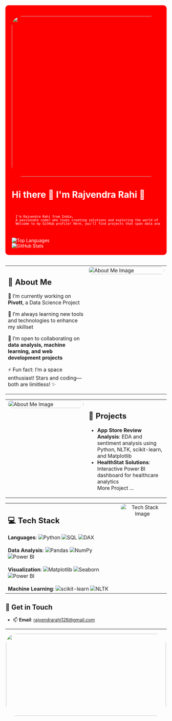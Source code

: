 
<div align="left" style="background-color:red; padding: 20px; border-radius: 10px; color: #ffffff;">
  
  
  <p align="left">
     <img src="https://media.tenor.com/QZIOWXld-s0AAAAM/pretty-sky.gif" style="border-radius: 2rem;" height="500" width="1000"/>
  </p>
  <h1>Hi there 👋 I'm Rajvendra Rahi 🚀</h1>

  <br>
  <pre style="font-size:10px;">
  I'm Rajvendra Rahi from India, 
  A passionate coder who loves creating solutions and exploring the world of tech. 
  Welcome to my GitHub profile! Here, you'll find projects that span data analysis, machine learning, and more. 🌌
  </pre>
  <br>
  <img src="https://github-readme-stats.vercel.app/api/top-langs/?username=rodyrahi&layout=compact&theme=radical" alt="Top Languages" />
  <br>
  <img src="https://github-readme-stats.vercel.app/api?username=rodyrahi&show_icons=true&theme=radical" alt="GitHub Stats" />

</div>

<br>
<table>
  <tr  >
    <!-- About Me Section on the Left -->
    <td style="vertical-align: top; width: 50%;">
      <h2>🚀 About Me</h2>
      <p> 🔭 I’m currently working on <strong>Pivott</strong>, a Data Science Project</p>
      <p> 🌱 I’m always learning new tools and technologies to enhance my skillset</p>
      <p> 👯 I’m open to collaborating on <strong>data analysis, machine learning, and web development projects</strong></p>
      <p> ⚡ Fun fact: I’m a space enthusiast! Stars and coding—both are limitless! ✨</p>
    </td>
    <!-- Image on the Right -->
    <td style="vertical-align: top; width: 50%;">
      <img src="https://github.com/user-attachments/assets/aee3c7dc-1905-48c7-bcc8-47bbfe15bc2b" alt="About Me Image" style="border-radius: 10px; width: 100%; max-width: 600px;" />
    </td>
  </tr>
</table>


<table>
  <tr>
    <!-- About Me Section on the Left -->
    <!-- Image on the Right -->
    <td style="vertical-align: top; width: 50%;">
      <img src="https://i.pinimg.com/originals/1b/d1/df/1bd1dfc8b21c6cae4bc716673c2e2469.gif" alt="About Me Image" style="border-radius: 10px; width: 100%; max-width: 1200px;" />
    </td>
     <td style="vertical-align: top; width: 50%;">
      <h2>🌌 Projects</h2>
      <ul>
        <li><strong>App Store Review Analysis</strong>: EDA and sentiment analysis using Python, NLTK, scikit-learn, and Matplotlib</li>
        <li><strong>HealthStat Solutions</strong>: Interactive Power BI dashboard for healthcare analytics</li>
        <a href="https://github.com/rodyrahi?tab=repositories" style="text-decoration: none;"> More Project ... 
        </a>
      </ul>
    </td>
  </tr>
</table>

<div>
<table style="width: 100%;">
  <tr>
    <!-- Tech Stack Information on the Left -->
    <td style="width: 70%; vertical-align: top;">
      <h2>💻 Tech Stack</h2>
      <strong>Languages</strong>:  
      <img src="https://img.shields.io/badge/-Python-3776AB?logo=python&logoColor=white" alt="Python" />
      <img src="https://img.shields.io/badge/-SQL-4479A1?logo=postgresql&logoColor=white" alt="SQL" />
      <img src="https://img.shields.io/badge/-DAX-005A9C?logo=Microsoft&logoColor=white" alt="DAX" />
      <br><br>
      <strong>Data Analysis</strong>:  
      <img src="https://img.shields.io/badge/-Pandas-150458?logo=pandas&logoColor=white" alt="Pandas" />
      <img src="https://img.shields.io/badge/-NumPy-013243?logo=numpy&logoColor=white" alt="NumPy" />
      <img src="https://img.shields.io/badge/-Power%20BI-F2C811?logo=power-bi&logoColor=black" alt="Power BI" />
      <br><br>
      <strong>Visualization</strong>:  
      <img src="https://img.shields.io/badge/-Matplotlib-11557C?logo=plotly&logoColor=white" alt="Matplotlib" />
      <img src="https://img.shields.io/badge/-Seaborn-3776AB?logoColor=white" alt="Seaborn" />
      <img src="https://img.shields.io/badge/-Power%20BI-F2C811?logo=power-bi&logoColor=black" alt="Power BI" />
      <br><br>
      <strong>Machine Learning</strong>:  
      <img src="https://img.shields.io/badge/-scikit--learn-F7931E?logo=scikit-learn&logoColor=white" alt="scikit-learn" />
      <img src="https://img.shields.io/badge/-NLTK-0A0A0A?logo=python&logoColor=white" alt="NLTK" />
    </td>
    <!-- Image on the Right -->
    <td style="width: 30%; vertical-align: top; text-align: center;">
      <img src="https://cdn.pixabay.com/animation/2022/11/13/07/16/07-16-41-513_512.gif" alt="Tech Stack Image" style="border-radius: 10px; max-width: 100%;" />
    </td>
  </tr>
</table>
</div>


## 🌠 Get in Touch
- 📫 **Email**: [rajvendrarahi126@gmail.com](mailto:rajvendrarahi126@gmail.com)

---
<p align="center">
    <img src="https://github.com/user-attachments/assets/7ff7a238-250a-40b9-bb04-19c07809b367" style="border-radius: 2rem;" height="256" width="500"/>
  </p>






